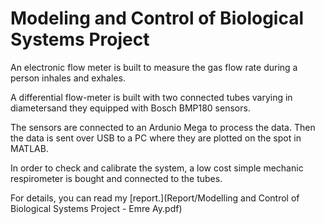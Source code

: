 # Modeling and Control of Biological Systems Project

An electronic flow meter is built to measure the gas flow rate during a person inhales and exhales.

A differential flow-meter is built with two connected tubes varying in diametersand they equipped with Bosch BMP180 sensors.

The sensors are connected to an Ardunio Mega to process the data. Then the data is sent over USB to a PC where they are plotted on the spot in MATLAB.

In order to check and calibrate the system, a low cost simple mechanic respirometer is bought and connected to the tubes. 

For details, you can read my [report.](Report/Modelling and Control of Biological Systems Project - Emre Ay.pdf) 
